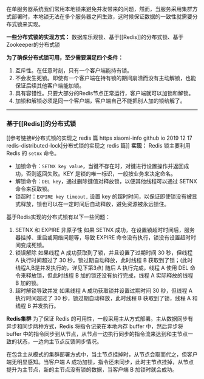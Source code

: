 在单服务器系统我们常用本地锁来避免并发带来的问题，然而，当服务采用集群方式部署时，本地锁无法在多个服务器之间生效，这时候保证数据的一致性就需要分布式锁来实现。

**一些分布式锁的实现方式：**
数据库乐观锁、基于[[Redis]]的分布式锁、基于Zookeeper的分布式锁

**为了确保分布式锁可用，至少需要满足四个条件：**
1. 互斥性。在任意时刻，只有一个客户端能持有锁。
2. 不会发生死锁。即使有一个客户端在持有锁的期间崩溃而没有主动解锁，也能保证后续其他客户端能加锁。
3. 具有容错性。只要大部分的Redis节点正常运行，客户端就可以加锁和解锁。
4. 加锁和解锁必须是同一个客户端，客户端自己不能把别人加的锁给解了。

---

### 基于[[Redis]]的分布式锁
[[参考链接#分布式锁的实现之 redis 篇 https xiaomi-info github io 2019 12 17 redis-distributed-lock|分布式锁的实现之 redis 篇]]
**实现：**
Redis 锁主要利用 Redis 的 `setnx` 命令。

- 加锁命令：`SETNX key value`，当键不存在时，对键进行设置操作并返回成功，否则返回失败。KEY 是锁的唯一标识，一般按业务来决定命名。
- 解锁命令：`DEL key`，通过删除键值对释放锁，以便其他线程可以通过 SETNX 命令来获取锁。
- 锁超时：`EXPIRE key timeout,` 设置 key 的超时时间，以保证即使锁没有被显式释放，锁也可以在一定时间后自动释放，避免资源被永远锁住。

基于Redis实现的分布式锁有以下一些问题：
1. SETNX 和 EXPIRE 非原子性
如果 SETNX 成功，在设置锁超时时间后，服务器挂掉、重启或网络问题等，导致 EXPIRE 命令没有执行，锁没有设置超时时间变成死锁。  
2. 锁误解除
如果线程 A 成功获取到了锁，并且设置了过期时间 30 秒，但线程 A 执行时间超过了 30 秒，锁过期自动释放，此时线程 B 获取到了锁；(此时线程A,B是并发执行的，详见下第3点) 随后 A 执行完成，线程 A 使用 DEL 命令来释放锁，但此时线程 B 加的锁还没有执行完成，线程 A 实际释放的线程 B 加的锁。
3. 超时解锁导致并发
如果线程 A 成功获取锁并设置过期时间 30 秒，但线程 A 执行时间超过了 30 秒，锁过期自动释放，此时线程 B 获取到了锁，线程 A 和线程 B 并发执行。

**Redis集群**
为了保证 Redis 的可用性，一般采用主从方式部署。主从数据同步有异步和同步两种方式，Redis 将指令记录在本地内存 buffer 中，然后异步将 buffer 中的指令同步到从节点，从节点一边执行同步的指令流来达到和主节点一致的状态，一边向主节点反馈同步情况。

在包含主从模式的集群部署方式中，当主节点挂掉时，从节点会取而代之，但客户端无明显感知。当客户端 A 成功加锁，指令还未同步，此时主节点挂掉，从节点提升为主节点，新的主节点没有锁的数据，当客户端 B 加锁时就会成功。